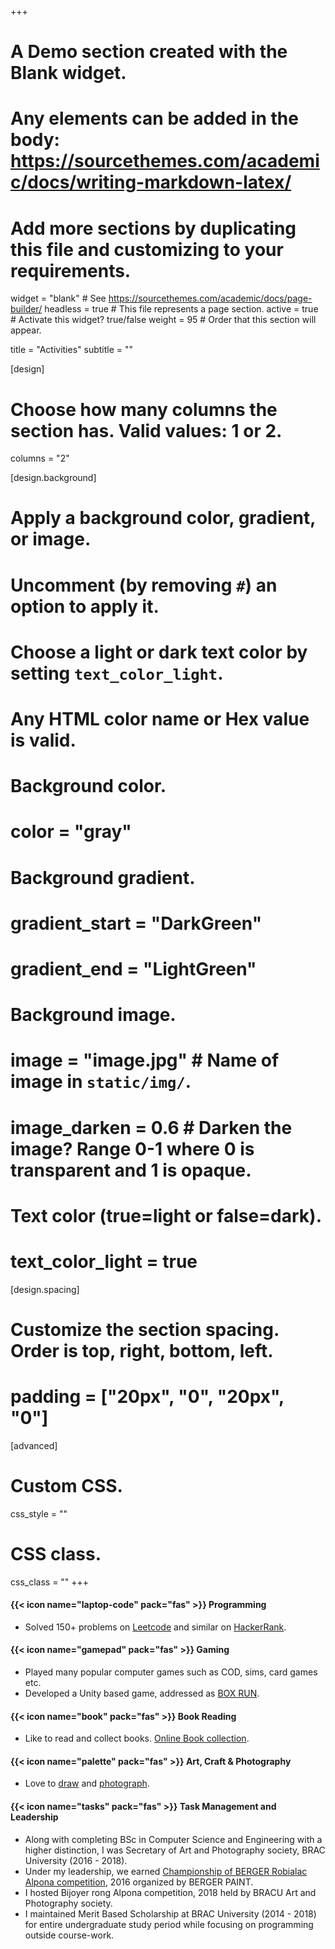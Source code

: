 +++
# A Demo section created with the Blank widget.
# Any elements can be added in the body: https://sourcethemes.com/academic/docs/writing-markdown-latex/
# Add more sections by duplicating this file and customizing to your requirements.

widget = "blank"  # See https://sourcethemes.com/academic/docs/page-builder/
headless = true  # This file represents a page section.
active = true  # Activate this widget? true/false
weight = 95  # Order that this section will appear.

title = "Activities"
subtitle = ""

[design]
  # Choose how many columns the section has. Valid values: 1 or 2.
  columns = "2"

[design.background]
  # Apply a background color, gradient, or image.
  #   Uncomment (by removing `#`) an option to apply it.
  #   Choose a light or dark text color by setting `text_color_light`.
  #   Any HTML color name or Hex value is valid.

  # Background color.
  # color = "gray"
  
  # Background gradient.
  # gradient_start = "DarkGreen"
  # gradient_end = "LightGreen"
  
  # Background image.
  # image = "image.jpg"  # Name of image in `static/img/`.
  # image_darken = 0.6  # Darken the image? Range 0-1 where 0 is transparent and 1 is opaque.

  # Text color (true=light or false=dark).
  # text_color_light = true

[design.spacing]
  # Customize the section spacing. Order is top, right, bottom, left.
  # padding = ["20px", "0", "20px", "0"]

[advanced]
 # Custom CSS. 
 css_style = ""
 
 # CSS class.
 css_class = ""
+++
#### {{< icon name="laptop-code" pack="fas" >}} Programming 
- Solved 150+ problems on [Leetcode](https://leetcode.com/tonnijuicse/) and similar on [HackerRank](https://www.hackerrank.com/tonnidas). 

#### {{< icon name="gamepad" pack="fas" >}}  Gaming
- Played many popular computer games such as COD, sims, card games etc. 
- Developed a Unity based game, addressed as [BOX RUN](https://github.com/tonnidas/BoxRun/raw/main/Executable.zip). 

#### {{< icon name="book" pack="fas" >}} Book Reading  
- Like to read and collect books. [Online Book collection](https://drive.google.com/drive/folders/1EEb7q1ipjJYnNEare7lgS4gbn9Rg_C7i?usp=sharing).

#### {{< icon name="palette" pack="fas" >}} Art, Craft & Photography   
- Love to [draw](https://drive.google.com/drive/folders/1oRSnVtxl9Qh-6PAs7MLWWH3jfp9FuLdq?usp=sharing) and [photograph](https://drive.google.com/drive/folders/1dnQKal5V9wKr0ykn2FvjXV5SXdBDxgr0?usp=sharing).
<!-- 
{{< icon name="camera" pack="fas" >}}  Photography
- While site-seeing and travelling, I like to capture a few shots of nature with mobile camera. -->

#### {{< icon name="tasks" pack="fas" >}}  Task Management and Leadership
- Along with completing BSc in Computer Science and Engineering with a higher distinction, I was Secretary of Art and Photography society, BRAC University (2016 - 2018).
- Under my leadership, we earned [Championship of BERGER Robialac Alpona competition](http://www.somoyerkonthosor.com/2016/12/18/77013.htm?fbclid=IwAR3oOUImr3Bm3X9EN5pYfdrR9kmZWLU-Ukvi6xyeNZ5INTYpPaFLn7yOU_0), 2016 organized by BERGER PAINT.
- I hosted Bijoyer rong Alpona competition, 2018 held by BRACU Art and Photography society.
- I maintained Merit Based Scholarship at BRAC University (2014 - 2018)  for entire undergraduate study period while focusing on programming outside course-work.



<!-- {{< icon name="download" pack="fas" >}} Download my {{< staticref "media/ResumeForWebsite.pdf" "newtab" >}}RESUME{{< /staticref >}}. -->
